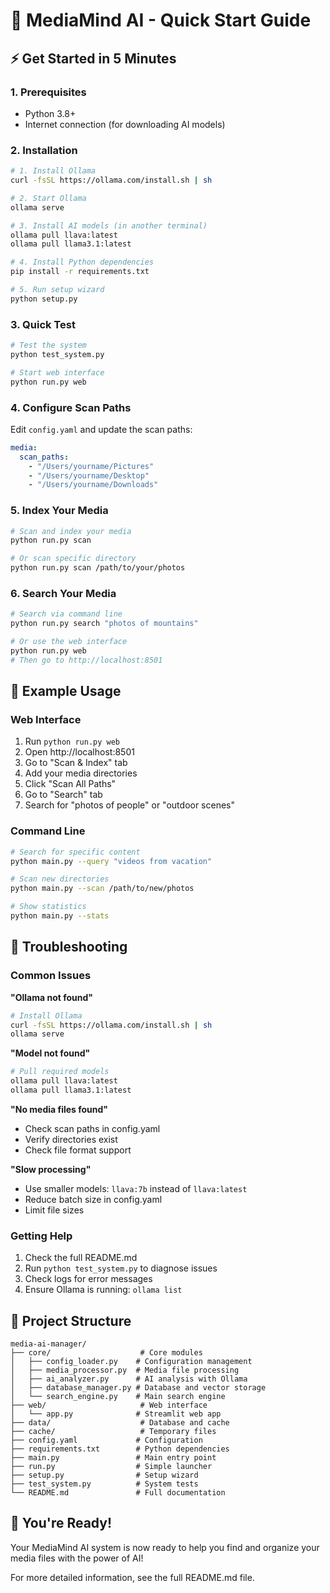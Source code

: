 # 🚀 MediaMind AI - Quick Start Guide

## ⚡ Get Started in 5 Minutes

### 1. Prerequisites
- Python 3.8+
- Internet connection (for downloading AI models)

### 2. Installation

```bash
# 1. Install Ollama
curl -fsSL https://ollama.com/install.sh | sh

# 2. Start Ollama
ollama serve

# 3. Install AI models (in another terminal)
ollama pull llava:latest
ollama pull llama3.1:latest

# 4. Install Python dependencies
pip install -r requirements.txt

# 5. Run setup wizard
python setup.py
```

### 3. Quick Test

```bash
# Test the system
python test_system.py

# Start web interface
python run.py web
```

### 4. Configure Scan Paths

Edit `config.yaml` and update the scan paths:

```yaml
media:
  scan_paths:
    - "/Users/yourname/Pictures"
    - "/Users/yourname/Desktop"
    - "/Users/yourname/Downloads"
```

### 5. Index Your Media

```bash
# Scan and index your media
python run.py scan

# Or scan specific directory
python run.py scan /path/to/your/photos
```

### 6. Search Your Media

```bash
# Search via command line
python run.py search "photos of mountains"

# Or use the web interface
python run.py web
# Then go to http://localhost:8501
```

## 🎯 Example Usage

### Web Interface
1. Run `python run.py web`
2. Open http://localhost:8501
3. Go to "Scan & Index" tab
4. Add your media directories
5. Click "Scan All Paths"
6. Go to "Search" tab
7. Search for "photos of people" or "outdoor scenes"

### Command Line
```bash
# Search for specific content
python main.py --query "videos from vacation"

# Scan new directories
python main.py --scan /path/to/new/photos

# Show statistics
python main.py --stats
```

## 🔧 Troubleshooting

### Common Issues

**"Ollama not found"**
```bash
# Install Ollama
curl -fsSL https://ollama.com/install.sh | sh
ollama serve
```

**"Model not found"**
```bash
# Pull required models
ollama pull llava:latest
ollama pull llama3.1:latest
```

**"No media files found"**
- Check scan paths in config.yaml
- Verify directories exist
- Check file format support

**"Slow processing"**
- Use smaller models: `llava:7b` instead of `llava:latest`
- Reduce batch size in config.yaml
- Limit file sizes

### Getting Help

1. Check the full README.md
2. Run `python test_system.py` to diagnose issues
3. Check logs for error messages
4. Ensure Ollama is running: `ollama list`

## 📁 Project Structure

```
media-ai-manager/
├── core/                    # Core modules
│   ├── config_loader.py    # Configuration management
│   ├── media_processor.py  # Media file processing
│   ├── ai_analyzer.py      # AI analysis with Ollama
│   ├── database_manager.py # Database and vector storage
│   └── search_engine.py    # Main search engine
├── web/                     # Web interface
│   └── app.py              # Streamlit web app
├── data/                    # Database and cache
├── cache/                   # Temporary files
├── config.yaml             # Configuration
├── requirements.txt        # Python dependencies
├── main.py                 # Main entry point
├── run.py                  # Simple launcher
├── setup.py                # Setup wizard
├── test_system.py          # System tests
└── README.md               # Full documentation
```

## 🎉 You're Ready!

Your MediaMind AI system is now ready to help you find and organize your media files with the power of AI!

For more detailed information, see the full README.md file.
